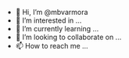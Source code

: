 - 👋 Hi, I’m @mbvarmora
- 👀 I’m interested in ...
- 🌱 I’m currently learning ...
- 💞️ I’m looking to collaborate on ...
- 📫 How to reach me ...

<!---
mbvarmora/mbvarmora is a ✨ special ✨ repository because its `README.md` (this file) appears on your GitHub profile.
You can click the Preview link to take a look at your changes.
--->
